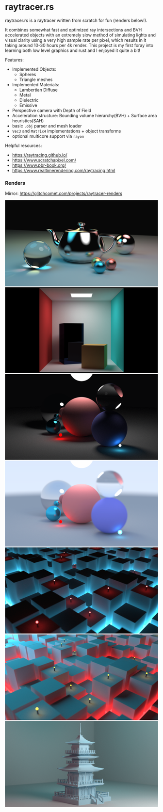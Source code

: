 # raytracer.rs

raytracer.rs is a raytracer written from scratch for fun (renders below!).  

It combines somewhat fast and optimized ray intersections and BVH accelerated objects with an extremely slow method of simulating lights and visual clarity using a very high sample rate per pixel, which results in it taking around 10-30 hours per 4k render. This project is my first foray into learning both low level graphics and rust and I enjoyed it quite a bit!


Features:
- Implemented Objects:
    - Spheres
    - Triangle meshes
- Implemented Materials:
    - Lambertian Diffuse
    - Metal
    - Dielectric
    - Emissive
- Perspective camera with Depth of Field
- Acceleration structure: Bounding volume hierarchy(BVH) + Surface area heuristics(SAH)
- basic `.obj` parser and mesh loader
- `Vec3` and `Matrix4` implementations + object transforms
- optional multicore support via `rayon`

Helpful resources:
- https://raytracing.github.io/
- https://www.scratchapixel.com/
- https://www.pbr-book.org/
- https://www.realtimerendering.com/raytracing.html

### Renders  
Mirror: https://glitchcomet.com/projects/raytracer-renders  

![teapot-4k-hd.png](renders/teapot-4k-hd.png)  
![cornell_box.png](renders/cornell_box.png)  
![spheres-dark.png](renders/spheres-dark.png)  
![spheres-light.png](renders/spheres-light.png)  
![cyberpunk-cubecity-lessdof.png](renders/cyberpunk-cubecity-lessdof.png)  
![cyberpunk-cubecity-neonsun.png](renders/cyberpunk-cubecity-neonsun.png)  
![temple_lessdof.png](renders/temple_lessdof.png)  

